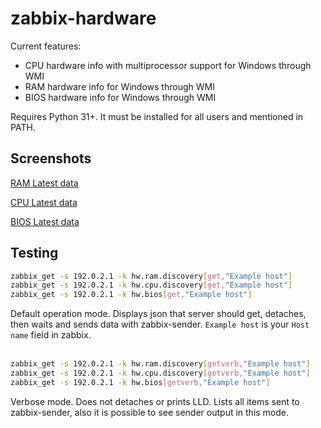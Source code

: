 # zabbix-hardware
Current features:
- CPU hardware info with multiprocessor support for Windows through WMI
- RAM hardware info for Windows through WMI
- BIOS hardware info for Windows through WMI

Requires Python 31+. It must be installed for all users and mentioned in PATH.

## Screenshots
[RAM Latest data](https://raw.githubusercontent.com/nobodysu/zabbix-hardware/master/screenshots/hardware-ram-items.png)

[CPU Latest data](https://raw.githubusercontent.com/nobodysu/zabbix-hardware/master/screenshots/hardware-cpu-items.png)

[BIOS Latest data](https://raw.githubusercontent.com/nobodysu/zabbix-hardware/master/screenshots/hardware-bios-items.png)

## Testing
```bash
zabbix_get -s 192.0.2.1 -k hw.ram.discovery[get,"Example host"]
zabbix_get -s 192.0.2.1 -k hw.cpu.discovery[get,"Example host"]
zabbix_get -s 192.0.2.1 -k hw.bios[get,"Example host"]
```
Default operation mode. Displays json that server should get, detaches, then waits and sends data with zabbix-sender. `Example host` is your `Host name` field in zabbix.
<br /><br />

```bash
zabbix_get -s 192.0.2.1 -k hw.ram.discovery[getverb,"Example host"]
zabbix_get -s 192.0.2.1 -k hw.cpu.discovery[getverb,"Example host"]
zabbix_get -s 192.0.2.1 -k hw.bios[getverb,"Example host"]
```
Verbose mode. Does not detaches or prints LLD. Lists all items sent to zabbix-sender, also it is possible to see sender output in this mode.
